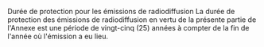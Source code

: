 Durée de protection pour les émissions de radiodiffusion
La durée de protection des émissions de radiodiffusion en vertu de la présente partie de
l'Annexe est une période de vingt-cinq (25) années à compter de la fin de l'année où l'émission
a eu lieu.
